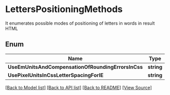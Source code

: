 # LettersPositioningMethods
It enumerates possible modes of positioning of letters in words in result HTML
            

## Enum
Name | Type | Value
------------ | ------------- | -------------
**UseEmUnitsAndCompensationOfRoundingErrorsInCss** | **string** | 'UseEmUnitsAndCompensationOfRoundingErrorsInCss'
**UsePixelUnitsInCssLetterSpacingForIE** | **string** | 'UsePixelUnitsInCssLetterSpacingForIE'

[[Back to Model list]](../README.md#documentation-for-models) [[Back to API list]](../README.md#documentation-for-api-endpoints) [[Back to README]](../README.md) [[View Source]](../src/models/lettersPositioningMethods.ts)

